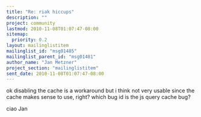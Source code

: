 ```yaml
---
title: "Re: riak hiccups"
description: ""
project: community
lastmod: 2010-11-08T01:07:47-08:00
sitemap:
  priority: 0.2
layout: mailinglistitem
mailinglist_id: "msg01485"
mailinglist_parent_id: "msg01481"
author_name: "Jan Metzner"
project_section: "mailinglistitem"
sent_date: 2010-11-08T01:07:47-08:00
---
```



ok disabling the cache is a workaround but i think not very usable
since the cache makes sense to use, right?
which bug id is the js query cache bug?

ciao Jan

